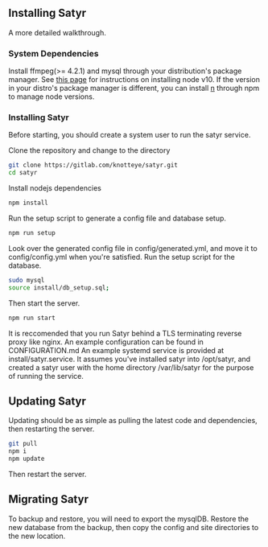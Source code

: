 ## Installing Satyr
A more detailed walkthrough.

### System Dependencies
Install ffmpeg(>= 4.2.1) and mysql through your distribution's package manager.
See [this page](https://nodejs.org/en/download/package-manager/) for instructions on installing node v10.
If the version in your distro's package manager is different, you can install [n](https://www.npmjs.com/package/n) through npm to manage node versions.

### Installing Satyr
Before starting, you should create a system user to run the satyr service.

Clone the repository and change to the directory
```bash
git clone https://gitlab.com/knotteye/satyr.git
cd satyr
```
Install nodejs dependencies
```bash
npm install
```
Run the setup script to generate a config file and database setup.
```bash
npm run setup
```
Look over the generated config file in config/generated.yml, and move it to config/config.yml when you're satisfied.
Run the setup script for the database.
```bash
sudo mysql
source install/db_setup.sql;
```
Then start the server.
```bash
npm run start
```

It is reccomended that you run Satyr behind a TLS terminating reverse proxy like nginx. An example configuration can be found in CONFIGURATION.md
An example systemd service is provided at install/satyr.service. It assumes you've installed satyr into /opt/satyr, and created a satyr user with the home directory /var/lib/satyr for the purpose of running the service.

## Updating Satyr
Updating should be as simple as pulling the latest code and dependencies, then restarting the server.

```bash
git pull
npm i
npm update
```

Then restart the server.

## Migrating Satyr
To backup and restore, you will need to export the mysqlDB. Restore the new database from the backup, then copy the config and site directories to the new location.